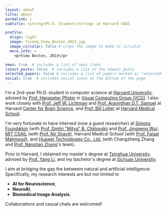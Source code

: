 ```yaml
---
layout: about
title: About
permalink: /
subtitle: <strong>Ph.D. Student</strong> at Harvard SEAS

profile:
  align: right
  image: Yicong_View_Boston_2023.jpg
  image_circular: false # crops the image to make it circular
  more_info: >
    <p>View Boston, 2023</p>

news: true  # includes a list of news items
latest_posts: false  # includes a list of the newest posts
selected_papers: false # includes a list of papers marked as "selected={true}"
social: true  # includes social icons at the bottom of the page
---
```


I'm a 2nd-year Ph.D. student in computer science at [Harvard University](https://www.harvard.edu/), advised by [Prof. Hanspeter Pfister](https://scholar.google.com/citations?user=VWX-GMAAAAAJ&hl=en) in [Visual Computing Group (VCG)](https://vcg.seas.harvard.edu/). I also work closely with [Prof. Jeff W. Lichtman](https://lichtmanlab.fas.harvard.edu/) and [Prof. Aravinthan D.T. Samuel](https://scholar.harvard.edu/aravisamuel) at Harvard [Center for Brain Science](https://cbs.fas.harvard.edu/), and [Prof. Bill Lotter](https://scholar.google.com/citations?user=NaSe78YAAAAJ&hl=en) at [Harvard Medical School](https://hms.harvard.edu/).

I'm very fortunate to have interned (now a guest researcher) at [Simons Foundation](https://www.simonsfoundation.org/) (with [Prof. Dmitri "Mitya" B. Chklovskii](https://neural-circuits-and-algorithms.github.io/) and [Prof. Jingpeng Wu](https://scholar.google.com/citations?user=ZB6o8OMAAAAJ&hl=en)), [MIT CSAIL](https://www.csail.mit.edu/) (with [Prof. Nir Shavit](https://people.csail.mit.edu/shanir/)), Harvard Medical School (with [Prof. Faisal Mahmood](https://faisal.ai/)), and [Huawei Technologies Co., Ltd.](https://www.huawei.com/en/) (with Changzheng Zhang and [Prof. Nanshan Zhong](https://en.wikipedia.org/wiki/Zhong_Nanshan)'s team).

Prior to Harvard, I obtained my master's degree at [Tsinghua University](https://www.tsinghua.edu.cn/en/), advised by [Prof. Yang Li](http://yangli-feasibility.com/home/), and my bachelor's degree at [Sichuan University](https://en.scu.edu.cn/).

<!-- I aim at developing bleeding-edge AI techniques to address important real-world challenges. Specifically, my research interests are but not limited to: -->
I aim at bridging the gap the betweem natural and artificial intelligence. Specifically, my research interests are but not limited to
<!-- * **AI for Healthcare/Medicine/Biology**,
* **Biomedical Image Analysis**,
* **Computational Neuroscience/Connectomics**. -->
* **AI for Neuroscience**,
* **NeuroAI**,
* **Biomedical Image Analysis**.

Collaborations and casual chats are welcomed!